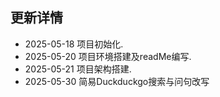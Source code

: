 ## 更新详情

- 2025-05-18 项目初始化.
- 2025-05-20 项目环境搭建及readMe编写.
- 2025-05-21 项目架构搭建.
- 2025-05-30 简易Duckduckgo搜索与问句改写

